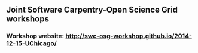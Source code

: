 
## Joint Software Carpentry-Open Science Grid workshops

### Workshop website:  http://swc-osg-workshop.github.io/2014-12-15-UChicago/

